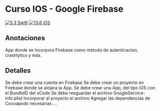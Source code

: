 # Curso IOS - Google Firebase

[![5.3 Swift](https://img.shields.io/badge/Swift-5.3-green.svg)](https://github.com/Naereen/badges)
[![13.6 iOS](https://img.shields.io/badge/iOS-13x+-blue.svg)](https://github.com/Naereen/badges)

## Anotaciones
App donde se incorpora Firebase como metodo de autenticacion, crashlytics y más.

## Detalles
Se debe crear una cuenta en Firebase
Se debe crear un proyecto en Firebase donde se alojara la App.
Se debe crear una App, del tipo iOS con el BundleID del xCode
Se debe resguardar el archivo GoogleService-info.plist
Incorporar al proyecto el archivo
Agregar las dependencias de Cocoapods necesarias
...
